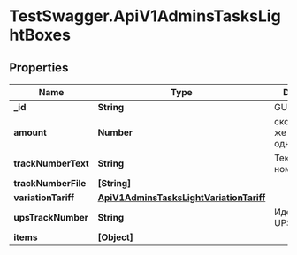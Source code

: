 # TestSwagger.ApiV1AdminsTasksLightBoxes

## Properties

Name | Type | Description | Notes
------------ | ------------- | ------------- | -------------
**_id** | **String** | GUID элемента | [optional] 
**amount** | **Number** | сколько таких же коробок в одной коробке | [optional] 
**trackNumberText** | **String** | Текст трек номера | [optional] 
**trackNumberFile** | **[String]** |  | [optional] 
**variationTariff** | [**ApiV1AdminsTasksLightVariationTariff**](ApiV1AdminsTasksLightVariationTariff.md) |  | [optional] 
**upsTrackNumber** | **String** | Идентификатор UPS | [optional] 
**items** | **[Object]** |  | [optional] 


